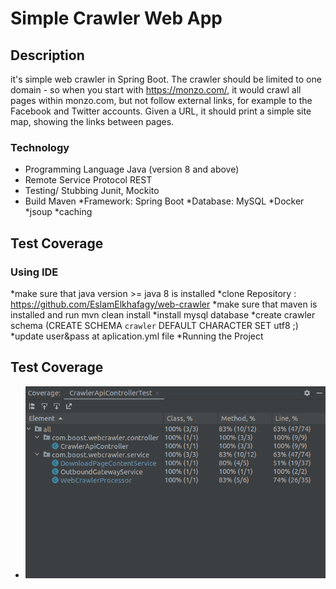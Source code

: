 # Simple Crawler Web App
## Description

it's simple web crawler in Spring Boot. The crawler should be limited to one domain - so when you start with https://monzo.com/, it would crawl all pages within monzo.com, but not follow external links, for example to the Facebook and Twitter accounts. Given a URL, it should print a simple site map, showing the links between pages.

 
 ### Technology
* Programming Language Java (version 8 and above)
* Remote Service Protocol REST
* Testing/ Stubbing Junit, Mockito
* Build Maven
*Framework: Spring Boot
*Database: MySQL
*Docker
*jsoup
*caching

	
## Test Coverage

### Using IDE
*make sure that java version >= java 8 is installed
*clone Repository : https://github.com/EslamElkhafagy/web-crawler
*make sure that maven is installed and run mvn clean install
*install mysql database
*create crawler schema (CREATE SCHEMA `crawler` DEFAULT CHARACTER SET utf8 ;) 
*update user&pass at aplication.yml file
*Running the Project

## Test Coverage

* ![alt text](https://github.com/EslamElkhafagy/web-crawler/blob/main/test-coverage.png?raw=true)
